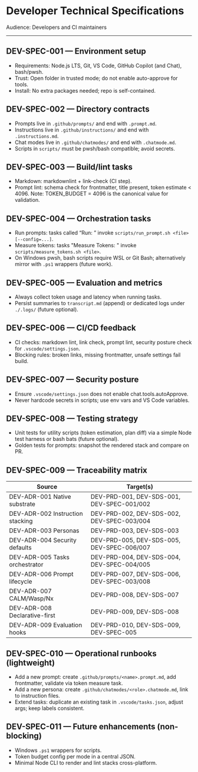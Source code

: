 # Developer Technical Specifications

Audience: Developers and CI maintainers

---

## DEV-SPEC-001 — Environment setup

- Requirements: Node.js LTS, Git, VS Code, GitHub Copilot (and Chat), bash/pwsh.
- Trust: Open folder in trusted mode; do not enable auto-approve for tools.
- Install: No extra packages needed; repo is self-contained.

## DEV-SPEC-002 — Directory contracts

- Prompts live in `.github/prompts/` and end with `.prompt.md`.
- Instructions live in `.github/instructions/` and end with `.instructions.md`.
- Chat modes live in `.github/chatmodes/` and end with `.chatmode.md`.
- Scripts in `scripts/` must be pwsh/bash compatible; avoid secrets.

## DEV-SPEC-003 — Build/lint tasks

- Markdown: markdownlint + link-check (CI step).
- Prompt lint: schema check for frontmatter, title present, token estimate < 4096. Note: TOKEN_BUDGET = 4096 is the canonical value for validation.

## DEV-SPEC-004 — Orchestration tasks

- Run prompts: tasks called “Run: <Name>” invoke `scripts/run_prompt.sh <file> [--config=...]`.
- Measure tokens: tasks "Measure Tokens: <Name>" invoke `scripts/measure_tokens.sh <file>`.
- On Windows pwsh, bash scripts require WSL or Git Bash; alternatively mirror with `.ps1` wrappers (future work).

## DEV-SPEC-005 — Evaluation and metrics

- Always collect token usage and latency when running tasks.
- Persist summaries to `transcript.md` (append) or dedicated logs under `./.logs/` (future optional).

## DEV-SPEC-006 — CI/CD feedback

- CI checks: markdown lint, link check, prompt lint, security posture check for `.vscode/settings.json`.
- Blocking rules: broken links, missing frontmatter, unsafe settings fail build.

## DEV-SPEC-007 — Security posture

- Ensure `.vscode/settings.json` does not enable chat.tools.autoApprove.
- Never hardcode secrets in scripts; use env vars and VS Code variables.

## DEV-SPEC-008 — Testing strategy

- Unit tests for utility scripts (token estimation, plan diff) via a simple Node test harness or bash bats (future optional).
- Golden tests for prompts: snapshot the rendered stack and compare on PR.

## DEV-SPEC-009 — Traceability matrix

| Source                           | Target(s)                                  |
| -------------------------------- | ------------------------------------------ |
| DEV-ADR-001 Native substrate     | DEV-PRD-001, DEV-SDS-001, DEV-SPEC-001/002 |
| DEV-ADR-002 Instruction stacking | DEV-PRD-002, DEV-SDS-002, DEV-SPEC-003/004 |
| DEV-ADR-003 Personas             | DEV-PRD-003, DEV-SDS-003                   |
| DEV-ADR-004 Security defaults    | DEV-PRD-005, DEV-SDS-005, DEV-SPEC-006/007 |
| DEV-ADR-005 Tasks orchestrator   | DEV-PRD-004, DEV-SDS-004, DEV-SPEC-004/005 |
| DEV-ADR-006 Prompt lifecycle     | DEV-PRD-007, DEV-SDS-006, DEV-SPEC-003/008 |
| DEV-ADR-007 CALM/Wasp/Nx         | DEV-PRD-008, DEV-SDS-007                   |
| DEV-ADR-008 Declarative-first    | DEV-PRD-009, DEV-SDS-008                   |
| DEV-ADR-009 Evaluation hooks     | DEV-PRD-010, DEV-SDS-009, DEV-SPEC-005     |

## DEV-SPEC-010 — Operational runbooks (lightweight)

- Add a new prompt: create `.github/prompts/<name>.prompt.md`, add frontmatter, validate via token measure task.
- Add a new persona: create `.github/chatmodes/<role>.chatmode.md`, link to instruction files.
- Extend tasks: duplicate an existing task in `.vscode/tasks.json`, adjust args; keep labels consistent.

## DEV-SPEC-011 — Future enhancements (non-blocking)

- Windows `.ps1` wrappers for scripts.
- Token budget config per mode in a central JSON.
- Minimal Node CLI to render and lint stacks cross-platform.
